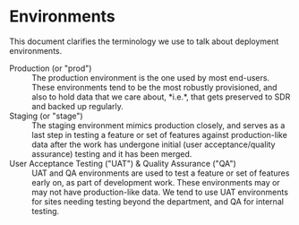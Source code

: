 # Environments

This document clarifies the terminology we use to talk about deployment environments.

<dl>
  <dt>Production (or "prod") </dt>
  <dd>The production environment is the one used by most end-users. These environments tend to be the most robustly provisioned, and also to hold data that we care about, *i.e.*, that gets preserved to SDR and backed up regularly.</dd>
  <dt>Staging (or "stage") </dt>
  <dd>The staging environment mimics production closely, and serves as a last step in testing a feature or set of features against production-like data after the work has undergone initial (user acceptance/quality assurance) testing and it has been merged.</dd>
  <dt>User Acceptance Testing ("UAT") & Quality Assurance ("QA")</dt>
  <dd>UAT and QA environments are used to test a feature or set of features early on, as part of development work. These environments may or may not have production-like data. We tend to use UAT environments for sites needing testing beyond the department, and QA for internal testing.</dd>
</dl>
